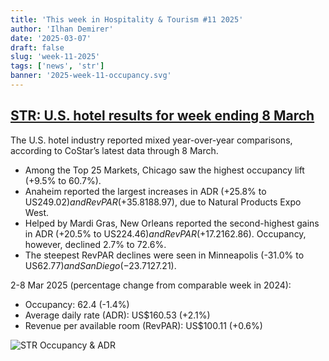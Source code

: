 ```yaml
---
title: 'This week in Hospitality & Tourism #11 2025'
author: 'Ilhan Demirer'
date: '2025-03-07'
draft: false
slug: 'week-11-2025'
tags: ['news', 'str']
banner: '2025-week-11-occupancy.svg'
---
```


## [STR: U.S. hotel results for week ending 8 March](https://str.com/press-release/us-hotel-results-week-ending-8-march)

The U.S. hotel industry reported mixed year-over-year comparisons, according to CoStar’s latest data through 8 March.

- Among the Top 25 Markets, Chicago saw the highest occupancy lift (+9.5% to 60.7%).
- Anaheim reported the largest increases in ADR (+25.8% to US$249.02) and RevPAR (+35.8% to US$188.97), due to Natural Products Expo West.
- Helped by Mardi Gras, New Orleans reported the second-highest gains in ADR (+20.5% to US$224.46) and RevPAR (+17.2% to US$162.86). Occupancy, however, declined 2.7% to 72.6%.
- The steepest RevPAR declines were seen in Minneapolis (-31.0% to US$62.77) and San Diego (-23.7% to US$127.21).

2-8 Mar 2025 (percentage change from comparable week in 2024):

- Occupancy: 62.4 (-1.4%)
- Average daily rate (ADR): US$160.53 (+2.1%)
- Revenue per available room (RevPAR): US$100.11 (+0.6%)

![STR Occupancy & ADR](/images/blogimages/2025-week-11-occupancy.svg)
